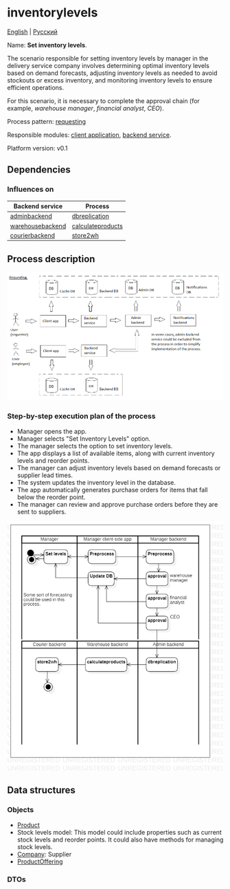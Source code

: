 # inventorylevels

[English](inventorylevels.md) | [Русский](inventorylevels.ru.md)

Name: **Set inventory levels**.

The scenario responsible for setting inventory levels by manager in the delivery service company involves determining optimal inventory levels based on demand forecasts, adjusting inventory levels as needed to avoid stockouts or excess inventory, and monitoring inventory levels to ensure efficient operations.

For this scenario, it is necessary to complete the approval chain (for example, *warehouse manager*, *financial analyst*, *CEO*).

Process pattern: [requesting](../../processpatterns/requesting.md)

Responsible modules: [client application](../../frontend/managerclient.md), [backend service](../../backend/managerbackend.md).

Platform version: v0.1

## Dependencies

### Influences on

| Backend service | Process |
| --- | ---- |
| [adminbackend](../../backend/adminbackend.md) | [dbreplication](../admin/dbreplication.md) |
| [warehousebackend](../../backend/warehousebackend.md) | [calculateproducts](../warehouse/calculateproducts.md) |
| [courierbackend](../../backend/courierbackend.md) | [store2wh](../delivering/store2wh.md) |

## Process description

![requesting_overall](../../img/processpatterns/requesting_overall.png)

### Step-by-step execution plan of the process

- Manager opens the app.
- Manager selects "Set Inventory Levels" option.
- The manager selects the option to set inventory levels.
- The app displays a list of available items, along with current inventory levels and reorder points.
- The manager can adjust inventory levels based on demand forecasts or supplier lead times.
- The system updates the inventory level in the database.
- The app automatically generates purchase orders for items that fall below the reorder point.
- The manager can review and approve purchase orders before they are sent to suppliers.

![manager.inventorylevels](../../img/activitydiagrams/manager.inventorylevels.png)

## Data structures

### Objects 

- [Product](https://github.com/alexeysp11/workflow-lib/blob/main/src/Models/Business/Products/Product.cs)
- Stock levels model: This model could include properties such as current stock levels and reorder points. It could also have methods for managing stock levels.
- [Company](https://github.com/alexeysp11/workflow-lib/blob/main/src/Models/Business/Customers/Company.cs): Supplier
- [ProductOffering](https://github.com/alexeysp11/workflow-lib/blob/main/src/Models/Business/Products/ProductOffering.cs)

### DTOs
